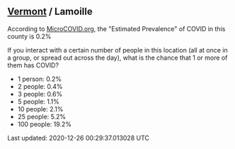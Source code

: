 
## [Vermont](/united-states/vermont) / Lamoille

According to [MicroCOVID.org](http://microcovid.org),
the "Estimated Prevalence" of COVID in this county is 0.2%

If you interact with a certain number of people in this location
(all at once in a group, or spread out across the day), what is the chance that
1 or more of them has COVID?

- 1 person: 0.2%
- 2 people: 0.4%
- 3 people: 0.6%
- 5 people: 1.1%
- 10 people: 2.1%
- 25 people: 5.2%
- 100 people: 19.2%

Last updated: 2020-12-26 00:29:37.013028 UTC
